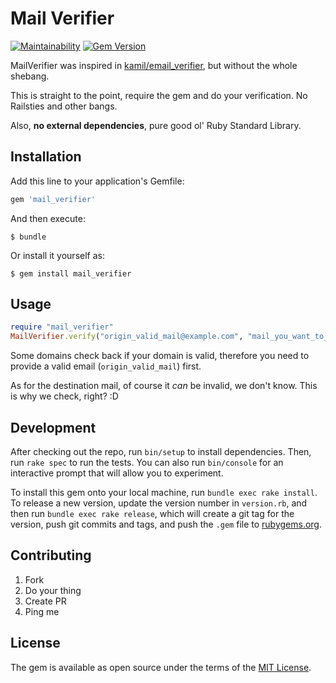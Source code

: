 # Mail Verifier
[![Maintainability](https://api.codeclimate.com/v1/badges/49c77c86fcd8c99f28d7/maintainability)](https://codeclimate.com/github/elfenars/mail_verifier/maintainability)
[![Gem Version](https://badge.fury.io/rb/mail_verifier.svg)](https://badge.fury.io/rb/mail_verifier)

MailVerifier was inspired in [kamil/email_verifier](https://github.com/kamilc/email_verifier), but without the whole shebang.

This is straight to the point, require the gem and do your verification. No Railsties and other bangs.

Also, **no external dependencies**, pure good ol' Ruby Standard Library.

## Installation

Add this line to your application's Gemfile:

```ruby
gem 'mail_verifier'
```

And then execute:

    $ bundle

Or install it yourself as:

    $ gem install mail_verifier

## Usage

```ruby
require "mail_verifier"
MailVerifier.verify("origin_valid_mail@example.com", "mail_you_want_to_check@example.com")
```

Some domains check back if your domain is valid, therefore you need to provide a valid email (`origin_valid_mail`) first.

As for the destination mail, of course it _can_ be invalid, we don't know. This is why we check, right? :D

## Development

After checking out the repo, run `bin/setup` to install dependencies. Then, run `rake spec` to run the tests. You can also run `bin/console` for an interactive prompt that will allow you to experiment.

To install this gem onto your local machine, run `bundle exec rake install`. To release a new version, update the version number in `version.rb`, and then run `bundle exec rake release`, which will create a git tag for the version, push git commits and tags, and push the `.gem` file to [rubygems.org](https://rubygems.org).

## Contributing

1. Fork
2. Do your thing
3. Create PR
4. Ping me

## License

The gem is available as open source under the terms of the [MIT License](http://opensource.org/licenses/MIT).

